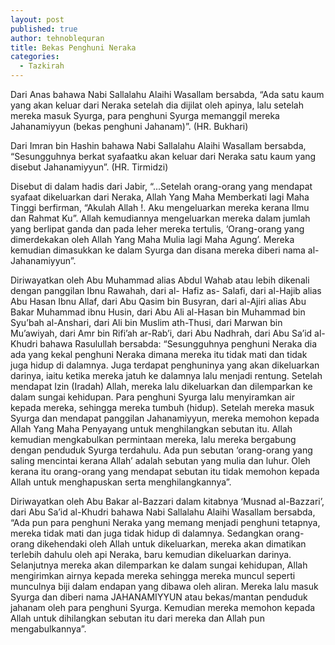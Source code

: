 ```yaml
---
layout: post
published: true
author: tehnoblequran
title: Bekas Penghuni Neraka
categories:
  - Tazkirah
---
```

Dari Anas bahawa Nabi Sallalahu Alaihi Wasallam bersabda, “Ada satu kaum yang akan keluar dari Neraka setelah dia dijilat oleh apinya, lalu setelah mereka masuk Syurga, para penghuni Syurga memanggil mereka Jahanamiyyun (bekas penghuni Jahanam)”. (HR. Bukhari)

Dari Imran bin Hashin bahawa Nabi Sallalahu Alaihi Wasallam bersabda, “Sesungguhnya berkat syafaatku akan keluar dari Neraka satu kaum yang disebut Jahanamiyyun”. (HR. Tirmidzi)

Disebut di dalam hadis dari Jabir, “...Setelah orang-orang yang mendapat syafaat dikeluarkan dari Neraka, Allah Yang Maha Memberkati lagi Maha Tinggi berfirman, “Akulah Allah !. Aku mengeluarkan mereka kerana Ilmu dan Rahmat Ku”. Allah kemudiannya mengeluarkan mereka dalam jumlah yang berlipat ganda dan pada leher mereka tertulis, ‘Orang-orang yang dimerdekakan oleh Allah Yang Maha Mulia lagi Maha Agung’. Mereka kemudian dimasukkan ke dalam Syurga dan disana mereka diberi nama al-Jahanamiyyun”.

Diriwayatkan oleh Abu Muhammad alias Abdul Wahab atau lebih dikenali dengan panggilan Ibnu Rawahah, dari al- Hafiz as- Salafi, dari al-Hajib alias Abu Hasan Ibnu Allaf, dari Abu Qasim bin Busyran, dari al-Ajiri alias Abu Bakar Muhammad ibnu Husin, dari Abu Ali al-Hasan bin Muhammad bin Syu’bah al-Anshari, dari Ali bin Muslim ath-Thusi, dari Marwan bin Mu’awiyah, dari Amr bin Rifi’ah ar-Rab’i, dari Abu Nadhrah, dari Abu Sa’id al-Khudri bahawa Rasulullah bersabda: “Sesungguhnya penghuni Neraka dia ada yang kekal penghuni Neraka dimana mereka itu tidak mati dan tidak juga hidup di dalamnya. Juga terdapat penghuninya yang akan dikeluarkan darinya, iaitu ketika mereka jatuh ke dalamnya lalu menjadi rentung. Setelah mendapat Izin (Iradah) Allah, mereka lalu dikeluarkan dan dilemparkan ke dalam sungai kehidupan. Para penghuni Syurga lalu menyiramkan air kepada mereka, sehingga mereka tumbuh (hidup). Setelah mereka masuk Syurga dan mendapat panggilan Jahanamiyyun, mereka memohon kepada Allah Yang Maha Penyayang untuk menghilangkan sebutan itu. Allah kemudian mengkabulkan permintaan mereka, lalu mereka bergabung dengan penduduk Syurga terdahulu. Ada pun sebutan ‘orang-orang yang saling mencintai kerana Allah’ adalah sebutan yang mulia dan luhur. Oleh kerana itu orang-orang yang mendapat sebutan itu tidak memohon kepada Allah untuk menghapuskan serta menghilangkannya”. 

Diriwayatkan oleh Abu Bakar al-Bazzari dalam kitabnya ‘Musnad al-Bazzari’, dari Abu Sa’id al-Khudri bahawa Nabi Sallalahu Alaihi Wasallam bersabda, “Ada pun para penghuni Neraka yang memang menjadi penghuni tetapnya, mereka tidak mati dan juga tidak hidup di dalamnya. Sedangkan orang-orang dikehendaki oleh Allah untuk dikeluarkan, mereka akan dimatikan terlebih dahulu oleh api Neraka, baru kemudian dikeluarkan darinya. Selanjutnya mereka akan dilemparkan ke dalam sungai kehidupan, Allah mengirimkan airnya kepada mereka sehingga mereka muncul seperti munculnya biji dalam endapan yang dibawa oleh aliran. Mereka lalu masuk Syurga dan diberi nama JAHANAMIYYUN atau bekas/mantan penduduk jahanam oleh para penghuni Syurga. Kemudian mereka memohon kepada Allah untuk dihilangkan sebutan itu dari mereka dan Allah pun mengabulkannya”.
